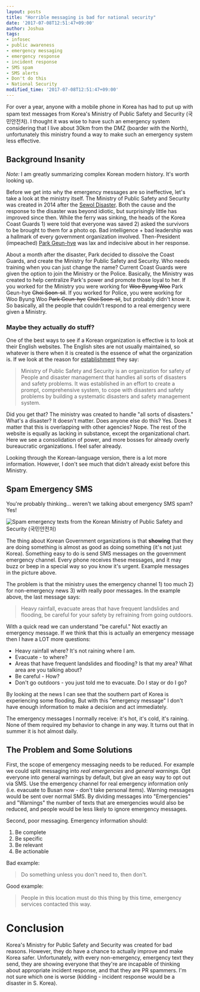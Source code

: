 ```yaml
---
layout: posts
title: "Horrible messaging is bad for national security"
date: '2017-07-08T12:51:47+09:00'
author: Joshua
tags:
- infosec
- public awareness
- emergency messaging
- emergency response
- incident response
- SMS spam
- SMS alerts
- Don't do this
- National Security
modified_time: '2017-07-08T12:51:47+09:00'
---
```


For over a year, anyone with a mobile phone in Korea has had to put up with spam text messages from Korea's Ministry of Public Safety and Security (국민안전처). I thought it was wise to have such an emergency system considering that I live about 30km from the DMZ (boarder with the North), unfortunately this ministry found a way to make such an emergency system less effective.

## Background Insanity
*Note:* I am greatly summarizing complex Korean modern history. It's worth looking up.

Before we get into why the emergency messages are so ineffective, let's take a look at the ministry itself. The Ministry of Public Safety and Security was created in 2014 after the [Sewol Disaster](https://en.wikipedia.org/wiki/Sinking_of_MV_Sewol). Both the cause and the response to the disaster was beyond idiotic, but surprisingly little has improved since then. While the ferry was sinking, the heads of the Korea Coast Guards 1) were told that everyone was saved 2) asked the survivors to be brought to them for a photo op. Bad intelligence + bad leadership was a hallmark of every government organization involved. Then-President (impeached) [Park Geun-hye](https://en.wikipedia.org/wiki/Park_Geun-hye) was lax and indecisive about in her response.

About a month after the disaster, Park decided to dissolve the Coast Guards, and create the Ministry for Public Safety and Security. Who needs training when you can just change the name? Current Coast Guards were given the option to join the Ministry or the Police. Basically, the Ministry was created to help centralize Park's power and promote those loyal to her. If you worked for the Ministry you were working for ~~Woo Byung Woo~~ Park Geun-hye ~~Choi Soon-sil~~. If you worked for Police, you were working for Woo Byung Woo ~~Park Geun-hye~~ ~~Choi Soon-sil~~, but probably didn't know it. So basically, all the people that couldn't respond to a real emergency were given a Ministry.

### Maybe they actually do stuff?
One of the best ways to see if a Korean organization is effective is to look at their English websites. The English sites are not usually maintained, so whatever is there when it is created is the essence of what the organization is. If we look at the reason for [establishment](https://www.mpss.go.kr/en/mpss/establish/) they say:

> Ministry of Public Safety and Security is an organization for safety of People and disaster management that handles all sorts of disasters and safety problems. It was established in an effort to create a prompt, comprehensive system, to cope with disasters and safety problems by building a systematic disasters and safety management system.

Did you get that? The ministry was created to handle "all sorts of disasters." What's a disaster? It doesn't matter. Does anyone else do this? Yes. Does it matter that this is overlapping with other agencies? Nope. The rest of the website is equally as lacking in substance, except the organizational chart. Here we see a consolidation of power, and more bosses for already overly bureaucratic organizations. I feel safer already.

Looking through the Korean-language version, there is a lot more information. However, I don't see much that didn't already exist before this Ministry.

## Spam Emergency SMS
You're probably thinking... weren't we talking about emergency SMS spam? Yes!

![Spam emergency texts from the Korean Ministry of Public Safety and Security (국민안전처)](https://DFIR.Science/assets/images/posts/2017WarningMsg.jpg "Non-emergency emergency messaging")

The thing about Korean Government organizations is that **showing** that they are doing something is almost as good as doing something (it's not just Korea). Something easy to do is send SMS messages on the government emergency channel. Every phone receives these messages, and it may buzz or beep in a special way so you know it's urgent. Example messages in the picture above.

The problem is that the ministry uses the emergency channel 1) too much 2) for non-emergency news 3) with really poor messages. In the example above, the last message says:

> Heavy rainfall, evacuate areas that have frequent landslides and flooding, be careful for your safety by refraining from going outdoors.

With a quick read we can understand "be careful." Not exactly an emergency message. If we think that this is actually an emergency message then I have a LOT more questions:

* Heavy rainfall where? It's not raining where I am.
* Evacuate - to where?
* Areas that have frequent landslides and flooding? Is that my area? What area are you talking about?
* Be careful - How?
* Don't go outdoors - you just told me to evacuate. Do I stay or do I go?

By looking at the news I can see that the southern part of Korea is experiencing some flooding. But with this "emergency message" I don't have enough information to make a decision and act immediately.

The emergency messages I normally receive: it's hot, it's cold, it's raining. None of them required my behavior to change in any way. It turns out that in summer it is hot almost daily.

## The Problem and Some Solutions
First, the scope of emergency messaging needs to be reduced. For example we could split messaging into *real emergencies* and *general warnings*. Opt everyone into general warnings by default, but give an easy way to opt out via SMS. Use the emergency channel for real emergency information only (i.e. evacuate to Busan now - don't take personal items). Warning messages would be sent over normal SMS. By dividing messages into "Emergencies" and "Warnings" the number of texts that are emergencies would also be reduced, and people would be less likely to ignore emergency messages.

Second, poor messaging. Emergency information should:

1. Be complete
2. Be specific
3. Be relevant
4. Be actionable

Bad example:

> Do something unless you don't need to, then don't.

Good example:

> People in this location must do this thing by this time, emergency services contacted this way.

# Conclusion
Korea's Ministry for Public Safety and Security was created for bad reasons. However, they do have a chance to actually improve and make Korea safer. Unfortunately, with every non-emergency, emergency text they send, they are showing everyone that they're are incapable of thinking about appropriate incident response, and that they are PR spammers. I'm not sure which one is worse (kidding - incident response would be a disaster in S. Korea).
